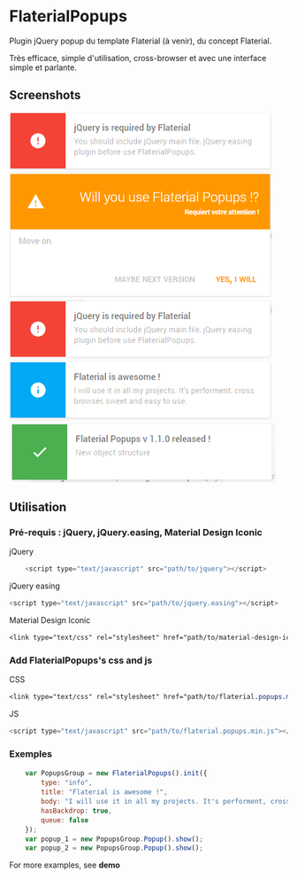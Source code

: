 # FlaterialPopups
Plugin jQuery popup du template Flaterial (à venir), du concept Flaterial.

Très efficace, simple d'utilisation, cross-browser et avec une interface simple et parlante.

## Screenshots
![03](sc/03.PNG)
![04](sc/04.PNG)
![05](sc/05.PNG)

## Utilisation

### Pré-requis : jQuery, jQuery.easing, Material Design Iconic

jQuery
```javascript
	<script type="text/javascript" src="path/to/jquery"></script>
```

jQuery easing
```javascript
<script type="text/javascript" src="path/to/jquery.easing"></script>
```

Material Design Iconic
```css
<link type="text/css" rel="stylesheet" href="path/to/material-design-iconic">
```

### Add FlaterialPopups's css and js

CSS
```css
<link type="text/css" rel="stylesheet" href="path/to/flaterial.popups.min.css">
```

JS
```javascript
<script type="text/javascript" src="path/to/flaterial.popups.min.js"></script>
```

### Exemples

```javascript
	var PopupsGroup = new FlaterialPopups().init({
		type: "info",
		title: "Flaterial is awesome !",
		body: "I will use it in all my projects. It's performent, cross browser, sweet and easy to use.",
		hasBackdrop: true,
		queue: false
	});
	var popup_1 = new PopupsGroup.Popup().show();
	var popup_2 = new PopupsGroup.Popup().show();
```

For more examples, see **demo**